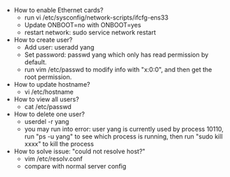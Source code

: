 * How to enable Ethernet cards?
  * run vi /etc/sysconfig/network-scripts/ifcfg-ens33
  * Update ONBOOT=no with ONBOOT=yes
  * restart network: sudo service network restart
* How to create user?
  * Add user: useradd yang
  * Set password: passwd yang which only has read permission by default.
  * run vim /etc/passwd to modify info with "x:0:0", and then get the root permission.
* How to update hostname?
  * vi /etc/hostname
* How to view all users?
  * cat /etc/passwd
* How to delete one user?
  * userdel -r yang
  * you may run into error: user yang is currently used by process 10110, run "ps -u yang" to see which process is running, then run "sudo kill xxxx" to kill the process
* How to solve issue: "could not resolve host?"
  * vim /etc/resolv.conf
  * compare with normal server config